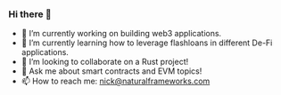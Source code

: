 ### Hi there 👋

- 🔭 I’m currently working on building web3 applications.
- 🌱 I’m currently learning how to leverage flashloans in different De-Fi applications.
- 👯 I’m looking to collaborate on a Rust project! 
- 💬 Ask me about smart contracts and EVM topics!
- 📫 How to reach me: nick@naturalframeworks.com
